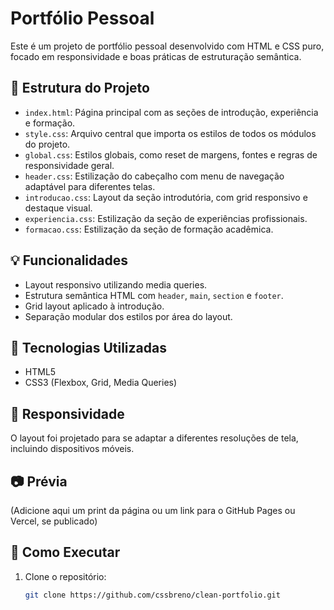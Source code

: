 # Portfólio Pessoal

Este é um projeto de portfólio pessoal desenvolvido com HTML e CSS puro, focado em responsividade e boas práticas de estruturação semântica.

## 📁 Estrutura do Projeto

- `index.html`: Página principal com as seções de introdução, experiência e formação.
- `style.css`: Arquivo central que importa os estilos de todos os módulos do projeto.
- `global.css`: Estilos globais, como reset de margens, fontes e regras de responsividade geral.
- `header.css`: Estilização do cabeçalho com menu de navegação adaptável para diferentes telas.
- `introducao.css`: Layout da seção introdutória, com grid responsivo e destaque visual.
- `experiencia.css`: Estilização da seção de experiências profissionais.
- `formacao.css`: Estilização da seção de formação acadêmica.

## 💡 Funcionalidades

- Layout responsivo utilizando media queries.
- Estrutura semântica HTML com `header`, `main`, `section` e `footer`.
- Grid layout aplicado à introdução.
- Separação modular dos estilos por área do layout.

## 🎨 Tecnologias Utilizadas

- HTML5
- CSS3 (Flexbox, Grid, Media Queries)

## 📱 Responsividade

O layout foi projetado para se adaptar a diferentes resoluções de tela, incluindo dispositivos móveis.

## 📷 Prévia

(Adicione aqui um print da página ou um link para o GitHub Pages ou Vercel, se publicado)

## 🚀 Como Executar

1. Clone o repositório:
   ```bash
   git clone https://github.com/cssbreno/clean-portfolio.git
